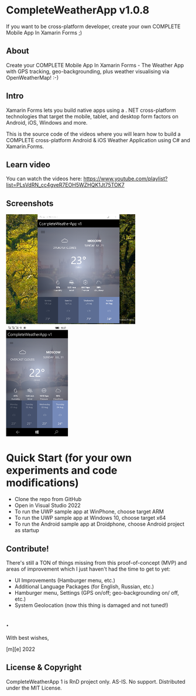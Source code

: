 # CompleteWeatherApp v1.0.8

If you want to be cross-platform developer, 
create your own COMPLETE Mobile App In Xamarin Forms ;)

## About
Create your COMPLETE Mobile App In Xamarin Forms - The Weather App with GPS tracking, geo-backgrounding, plus weather visualising via OpenWeatherMap! :-)

## Intro
Xamarin Forms lets you build native apps using a . NET cross-platform technologies that target the mobile, tablet, and desktop form factors on Android, iOS, Windows and more. 

This is the source code of the videos where you will learn how to build a COMPLETE cross-platform Android & iOS Weather Application using C# and Xamarin.Forms.

## Learn video
You can watch the videos here: https://www.youtube.com/playlist?list=PLsVdRN_cc4gveR7EOH5WZHQK1Jt75TOK7

## Screenshots
![screenshot1](Images/desktop.png)
![screenshot2](Images/mobile.png)


# Quick Start (for your own experiments and code modifications)
- Clone the repo from GitHub
- Open in Visual Studio 2022
- To run the UWP sample app at WinPhone, choose target ARM
- To run the UWP sample app at Windows 10, choose target  x64 
- To run the Android sample app at Droidphone, choose Android project as startup


## Contribute!
There's still a TON of things missing from this proof-of-concept (MVP) and areas of improvement 
which I just haven't had the time to get to yet:
- UI Improvements (Hamburger menu, etc.)
- Additional Language Packages (for English, Russian, etc.)
- Hamburger menu, Settings (GPS on/off; geo-backgrounding on/ off, etc.)
- System Geolocation (now this thing is damaged and not tuned!)


## .
With best wishes,

  [m][e] 2022


## License & Copyright

CompleteWeatherApp 1 is RnD project only. AS-IS. No support. Distributed under the MIT License.  
